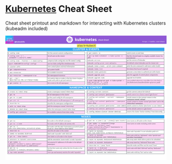 # [Kubernetes](https://kubernetes.io) Cheat Sheet
Cheat sheet printout and markdown for interacting with Kubernetes clusters (kubeadm included)

[![Kubernetes Cheat Sheet Cover](kubeskills-cheat-sheet-cover.png)](https://github.com/kubeskills/cheat-sheet/blob/main/k8s-cheat-sheet.pdf)

